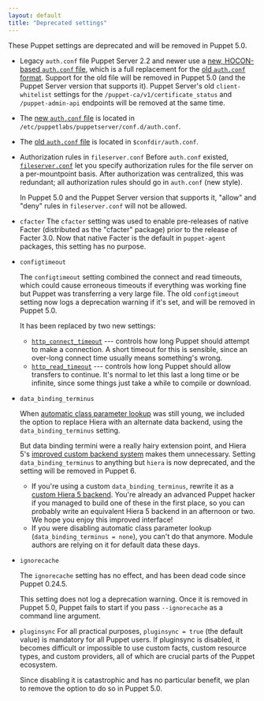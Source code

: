 ```yaml
---
layout: default
title: "Deprecated settings"
---
```

[fileserver.conf]: ./config_file_fileserver.html
[legacy_auth]: ./config_file_auth.html
[new_auth]: {{puppetserver}}/config_file_auth.html
[backend]: ./hiera_custom_backends.html

These Puppet settings are deprecated and will be removed in Puppet 5.0.

* Legacy `auth.conf` file
  Puppet Server 2.2 and newer use a [new, HOCON-based `auth.conf` file][new_auth], which is a full replacement for the [old `auth.conf` format][legacy_auth]. Support for the old file will be removed in Puppet 5.0 (and the Puppet Server version that supports it). Puppet Server's old `client-whitelist` settings for the `/puppet-ca/v1/certificate_status` and `/puppet-admin-api` endpoints will be removed at the same time.

* The [new `auth.conf` file][new_auth] is located in `/etc/puppetlabs/puppetserver/conf.d/auth.conf`.
* The [old `auth.conf` file][legacy_auth] is located in `$confdir/auth.conf`.

* Authorization rules in `fileserver.conf`
  Before `auth.conf` existed, [`fileserver.conf`][fileserver.conf] let you specify authorization rules for the file server on a per-mountpoint basis. After authorization was centralized, this was redundant; all authorization rules should go in `auth.conf` (new style).

  In Puppet 5.0 and the Puppet Server version that supports it, "allow" and "deny" rules in `fileserver.conf` will not be allowed.

* `cfacter`
  The `cfacter` setting was used to enable pre-releases of native Facter (distributed as the "cfacter" package) prior to the release of Facter 3.0. Now that native Facter is the default in `puppet-agent` packages, this setting has no purpose.

* `configtimeout`

  The `configtimeout` setting combined the connect and read timeouts, which could cause erroneous timeouts if everything was working fine but Puppet was transferring a very large file. The old `configtimeout` setting now logs a deprecation warning if it's set, and will be removed in Puppet 5.0.

  It has been replaced by two new settings:

  * [`http_connect_timeout`](./configuration.html#httpconnecttimeout) --- controls how long Puppet should attempt to make a connection. A short timeout for this is sensible, since an over-long connect time usually means something's wrong.
  * [`http_read_timeout`](./configuration.html#httpreadtimeout) --- controls how long Puppet should allow transfers to continue. It's normal to let this last a long time or be infinite, since some things just take a while to compile or download.

* `data_binding_terminus`

  When [automatic class parameter lookup](./hiera_automatic.html) was still young, we included the option to replace Hiera with an alternate data backend, using the `data_binding_terminus` setting.

  But data binding termini were a really hairy extension point, and Hiera 5's [improved custom backend system][backend] makes them unnecessary. Setting `data_binding_terminus` to anything but `hiera` is now deprecated, and the setting will be removed in Puppet 6.

  * If you're using a custom `data_binding_terminus`, rewrite it as a [custom Hiera 5 backend][backend]. You're already an advanced Puppet hacker if you managed to build one of these in the first place, so you can probably write an equivalent Hiera 5 backend in an afternoon or two. We hope you enjoy this improved interface!
  * If you were disabling automatic class parameter lookup (`data_binding_terminus = none`), you can't do that anymore. Module authors are relying on it for default data these days.

* `ignorecache`

  The `ignorecache` setting has no effect, and has been dead code since Puppet 0.24.5.

  This setting does not log a deprecation warning. Once it is removed in Puppet 5.0, Puppet fails to start if you pass `--ignorecache` as a command line argument.

* `pluginsync`
  For all practical purposes, `pluginsync = true` (the default value) is mandatory for all Puppet users. If pluginsync is disabled, it becomes difficult or impossible to use custom facts, custom resource types, and custom providers, all of which are crucial parts of the Puppet ecosystem.

  Since disabling it is catastrophic and has no particular benefit, we plan to remove the option to do so in Puppet 5.0.
